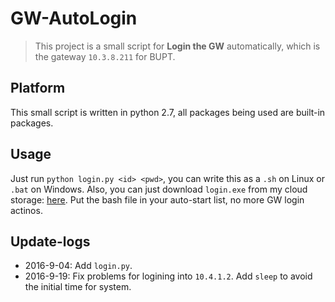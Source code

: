 # GW-AutoLogin
> This project is a small script for **Login the GW** automatically, which is the gateway `10.3.8.211` for BUPT.

## Platform
This small script is written in python 2.7, all packages being used are built-in packages.

## Usage
Just run `python login.py <id> <pwd>`, you can write this as a `.sh` on Linux or `.bat` on Windows. Also, you can just download `login.exe` from my cloud storage: [here](http://7xktmz.com1.z0.glb.clouddn.com/login.exe). Put the bash file in your auto-start list, no more GW login actinos.

## Update-logs
* 2016-9-04: Add `login.py`.
* 2016-9-19: Fix problems for logining into `10.4.1.2`. Add `sleep` to avoid the initial time for system.